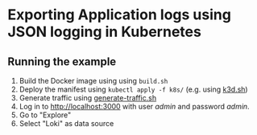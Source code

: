 # Exporting Application logs using JSON logging in Kubernetes

## Running the example

1. Build the Docker image using using `build.sh`
2. Deploy the manifest using `kubectl apply -f k8s/` (e.g. using [k3d.sh](k3d.sh))
3. Generate traffic using [generate-traffic.sh](./generate-traffic.sh)
4. Log in to [http://localhost:3000](http://localhost:3000) with user _admin_ and password _admin_.
5. Go to "Explore"
6. Select "Loki" as data source
